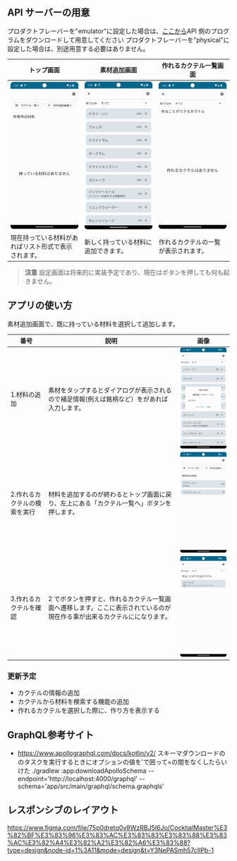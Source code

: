 ## API サーバーの用意

プロダクトフレーバーを"emulator"に設定した場合は、[ここから](https://github.com/SEKI-YUTA/Cocktail_API_New)API 側のプログラムをダウンロードして用意してください
プロダクトフレーバーを"physical"に設定した場合は、別途用意する必要はありません。

| トップ画面                                               | 素材追加画面　                                                | 作れるカクテル一覧画面                                            |
| -------------------------------------------------------- | ------------------------------------------------------------- | ----------------------------------------------------------------- |
| <img src="readme/top_screen.png" alt="トップ画面"></img> | <img src="readme/ingredient_list.png" alt="トップ画面"></img> | <img src="readme/craftable_cocktails.png" alt="トップ画面"></img> |
| 現在持っている材料があればリスト形式で表示されます。     | 新しく持っている材料に追加できます。                          | 作れるカクテルの一覧が表示されます。                              |

> **注意**
> 設定画面は将来的に実装予定であり、現在はボタンを押しても何も起きません。

## アプリの使い方

素材追加画面で、既に持っている材料を選択して追加します。

| 番号 | 説明 | 画像 |
| --- | --- | --- |
|1.材料の追加 | 素材をタップするとダイアログが表示されるので補足情報(例えば銘柄など）をがあれば入力します。 | <img src="readme/add_ingredient.png" alt="トップ画面" width="300"></img> |
| 2.作れるカクテルの検索を実行 | 材料を追加するのが終わるとトップ画面に戻り、左上にある「カクテル一覧へ」ボタンを押します。 | <img src="readme/ingredient_list_added.png" alt="トップ画面" width="300"></img> |
| 3.作れるカクテルを確認 | 2 でボタンを押すと、作れるカクテル一覧画面へ遷移します。ここに表示されているのが現在作る事が出来るカクテルにになります。 | <img src="readme/craftable_cocktail_responsed.png" alt="トップ画面" width="300"></img> |

### 更新予定
- カクテルの情報の追加
- カクテルから材料を検索する機能の追加
- 作れるカクテルを選択した際に、作り方を表示する

## GraphQL参考サイト
- https://www.apollographql.com/docs/kotlin/v2/
  スキーマダウンロードののタスクを実行するときにオプションの値を'で囲って=の間をなくしたらいけた
  ./gradlew :app:downloadApolloSchema --endpoint='http://localhost:4000/graphql' --schema='app/src/main/graphql/schema.graphqls'

##  レスポンシブのレイアウト
https://www.figma.com/file/75p0dretq0v8WzRBJ5I6Jo/CocktialMaster%E3%82%BF%E3%83%96%E3%83%AC%E3%83%83%E3%83%88%E3%83%AC%E3%82%A4%E3%82%A2%E3%82%A6%E3%83%88?type=design&node-id=1%3A11&mode=design&t=Y3NePASmh57cIIPb-1
